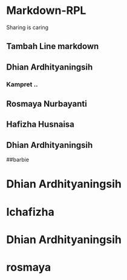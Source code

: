 # Markdown-RPL
Sharing is caring

## Tambah Line markdown

## Dhian Ardhityaningsih

### Kampret ..

## Rosmaya Nurbayanti
## Hafizha Husnaisa
## Dhian Ardhityaningsih


##barbie

# Dhian Ardhityaningsih

# Ichafizha
# Dhian Ardhityaningsih
# rosmaya

